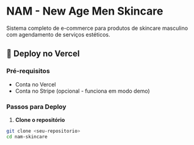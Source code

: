 # NAM - New Age Men Skincare

Sistema completo de e-commerce para produtos de skincare masculino com agendamento de serviços estéticos.

## 🚀 Deploy no Vercel

### Pré-requisitos
- Conta no Vercel
- Conta no Stripe (opcional - funciona em modo demo)

### Passos para Deploy

1. **Clone o repositório**
```bash
git clone <seu-repositorio>
cd nam-skincare
